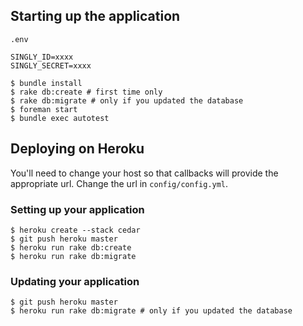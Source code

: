## Starting up the application

`.env`

```
SINGLY_ID=xxxx
SINGLY_SECRET=xxxx
```

```
$ bundle install
$ rake db:create # first time only
$ rake db:migrate # only if you updated the database
$ foreman start
$ bundle exec autotest
```

## Deploying on Heroku

You'll need to change your host so that callbacks will provide the appropriate url. Change the url in `config/config.yml`.

### Setting up your application

```
$ heroku create --stack cedar
$ git push heroku master
$ heroku run rake db:create
$ heroku run rake db:migrate
```

### Updating your application

```
$ git push heroku master
$ heroku run rake db:migrate # only if you updated the database
```